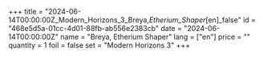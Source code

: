 +++
title = "2024-06-14T00:00:00Z_Modern_Horizons_3_Breya,_Etherium_Shaper_[en]_false"
id = "468e5d5a-01cc-4d01-88fb-ab556e2383cb"
date = "2024-06-14T00:00:00Z"
name = "Breya, Etherium Shaper"
lang = ["en"]
price = ""
quantity = 1
foil = false
set = "Modern Horizons 3"
+++
